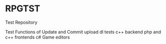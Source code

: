 # RPGTST
Test Repository

Test Functions of Update and Commit
upload dl tests
c++ backend
php and c++ frontends
c# Game editors
